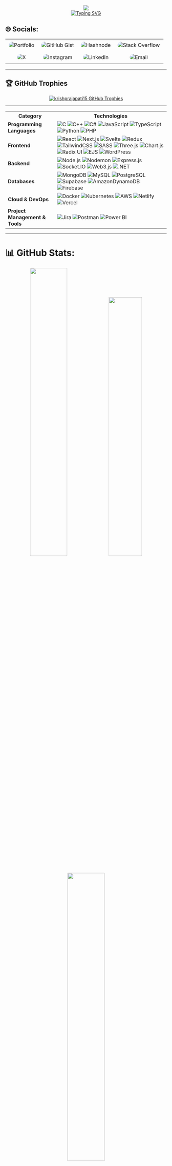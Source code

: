 <!-- Animated Header Banner -->
<div align="center">
    <img src="https://capsule-render.vercel.app/api?type=waving&color=gradient&customColorList=24,14,27,1&height=200&section=header&text=Krish%20Prajapati&fontSize=60&fontColor=fff&animation=twinkling&fontAlignY=35&desc=MERN%20Stack%20Developer%20|%20Creative%20Technologist&descAlignY=55&descSize=20"/>
</div>


<!-- Animated Typing -->
<div align="center">
    <a href="https://git.io/typing-svg">
        <img src="https://readme-typing-svg.herokuapp.com?font=JetBrains+Mono&weight=600&size=30&duration=3000&pause=1000&color=00E7FF&center=true&vCenter=true&width=435&lines=Full+Stack+Developer;AI+Enthusiast;Creative+Coder" alt="Typing SVG"/>
    </a>
</div>

## 🌐 Socials:
<div align="center">

<table style="border:none;">
  <tr>
    <td align="center" style="border:none;">
      <!-- Portfolio -->
      <a href="http://krishprajapati.tech/" target="_blank" title="Portfolio" style="text-decoration: none;">
        <img src="https://img.shields.io/badge/Portfolio-1A1A1A?logo=aboutdotme&logoColor=00e7ff&style=for-the-badge" alt="Portfolio" style="margin: 6px 3px; border-radius: 30px;">
      </a>
    </td>
    <td align="center" style="border:none;">
      <!-- GitHub Gist -->
      <a href="https://gist.github.com/Krishprajapati15" target="_blank" title="GitHub Gist" style="text-decoration: none;">
        <img src="https://img.shields.io/badge/Gist-181717?logo=github&logoColor=white&style=for-the-badge" alt="GitHub Gist" style="margin: 6px 3px; border-radius: 30px;">
      </a>
    </td>
    <td align="center" style="border:none;">
      <!-- Hashnode -->
      <a href="https://krishprajapati.hashnode.dev/my-journey" target="_blank" title="Hashnode" style="text-decoration: none;">
        <img src="https://img.shields.io/badge/Hashnode-2962FF?logo=hashnode&logoColor=white&style=for-the-badge" alt="Hashnode" style="margin: 6px 3px; border-radius: 30px;">
      </a>
    </td>
    <td align="center" style="border:none;">
      <!-- Stack Overflow -->
      <a href="https://stackoverflow.com/users/30664711/krish-prajapati" target="_blank" title="Stack Overflow" style="text-decoration: none;">
        <img src="https://img.shields.io/badge/Stack%20Overflow-F58025?logo=stackoverflow&logoColor=white&style=for-the-badge" alt="Stack Overflow" style="margin: 6px 3px; border-radius: 30px;">
      </a>
    </td>
  </tr>
  <tr>
    <td align="center" style="border:none;">
      <!-- X/Twitter -->
      <a href="https://x.com/krishPr88603152?t=17ZgWqQvcGipD0YuYosMiw&s=09" target="_blank" title="X (Twitter)" style="text-decoration: none;">
        <img src="https://img.shields.io/badge/X-000000?logo=x&logoColor=white&style=for-the-badge" alt="X" style="margin: 6px 3px; border-radius: 30px;">
      </a>
    </td>
    <td align="center" style="border:none;">
      <!-- Instagram -->
      <a href="https://instagram.com/krish._prajapati" target="_blank" title="Instagram" style="text-decoration: none;">
        <img src="https://img.shields.io/badge/Instagram-E4405F?logo=instagram&logoColor=white&style=for-the-badge" alt="Instagram" style="margin: 6px 3px; border-radius: 30px;">
      </a>
    </td>
    <td align="center" style="border:none;">
      <!-- LinkedIn -->
      <a href="https://www.linkedin.com/in/krish-prajapati-37417226a/" target="_blank" title="LinkedIn" style="text-decoration: none;">
        <img src="https://img.shields.io/badge/LinkedIn-0077B5?logo=linkedin&logoColor=white&style=for-the-badge" alt="LinkedIn" style="margin: 6px 3px; border-radius: 30px;">
      </a>
    </td>
    <td align="center" style="border:none;">
      <!-- Email -->
      <a href="mailto:prajapatikrish132005@gmail.com" target="_blank" title="Email" style="text-decoration: none;">
        <img src="https://img.shields.io/badge/Email-D14836?logo=gmail&logoColor=white&style=for-the-badge" alt="Email" style="margin: 6px 3px; border-radius: 30px;">
      </a>
    </td>
  </tr>
</table>
</div>

---


## 🏆 GitHub Trophies

<p align="center">
  <a href="https://github.com/ryo-ma/github-profile-trophy">
    <img 
      src="https://github-profile-trophy.screw-hand.vercel.app/?username=krishprajapati15&theme=dracula&row=2&column=4&rank=SECRET,SSS,SS,S,AAA,AA,A,B,C,UNKNOWN&margin-w=15&margin-h=15" 
      alt="krishprajapati15 GitHub Trophies"
    />
  </a>
</p>

<hr>
<table>
  <tr>
    <th>Category</th>
    <th>Technologies</th>
  </tr>
  <tr>
    <td><strong>Programming Languages</strong></td>
    <td align="left">
      <img src="https://img.shields.io/badge/-C-000000?style=flat&logo=c" alt="C"/>
      <img src="https://img.shields.io/badge/-C++-000000?style=flat&logo=c%2B%2B" alt="C++"/>
      <img src="https://img.shields.io/badge/-C%23-000000?style=flat&logo=csharp" alt="C#"/>
      <img src="https://img.shields.io/badge/-JavaScript-000000?style=flat&logo=javascript" alt="JavaScript"/>
      <img src="https://img.shields.io/badge/-TypeScript-000000?style=flat&logo=typescript" alt="TypeScript"/>
      <img src="https://img.shields.io/badge/-Python-000000?style=flat&logo=python" alt="Python"/>
      <img src="https://img.shields.io/badge/-PHP-000000?style=flat&logo=php" alt="PHP"/>
    </td>
  </tr>
  <tr>
    <td><strong>Frontend</strong></td>
    <td align="left">
      <img src="https://img.shields.io/badge/-React-000000?style=flat&logo=react" alt="React"/>
      <img src="https://img.shields.io/badge/-Next.js-000000?style=flat&logo=next.js" alt="Next.js"/>
      <img src="https://img.shields.io/badge/-Svelte-000000?style=flat&logo=svelte" alt="Svelte"/>
      <img src="https://img.shields.io/badge/-Redux-000000?style=flat&logo=redux" alt="Redux"/>
      <img src="https://img.shields.io/badge/-TailwindCSS-000000?style=flat&logo=tailwind-css" alt="TailwindCSS"/>
      <img src="https://img.shields.io/badge/-SASS-000000?style=flat&logo=sass" alt="SASS"/>
      <img src="https://img.shields.io/badge/-Three.js-000000?style=flat&logo=three.js" alt="Three.js"/>
      <img src="https://img.shields.io/badge/-Chart.js-000000?style=flat&logo=chart.js" alt="Chart.js"/>
      <img src="https://img.shields.io/badge/-Radix%20UI-000000?style=flat&logo=radix-ui" alt="Radix UI"/>
      <img src="https://img.shields.io/badge/-EJS-000000?style=flat&logo=ejs" alt="EJS"/>
      <img src="https://img.shields.io/badge/-WordPress-000000?style=flat&logo=wordpress" alt="WordPress"/>
    </td>
  </tr>
  <tr>
    <td><strong>Backend</strong></td>
    <td align="left">
      <img src="https://img.shields.io/badge/-Node.js-000000?style=flat&logo=node.js" alt="Node.js"/>
      <img src="https://img.shields.io/badge/-Nodemon-000000?style=flat&logo=nodemon" alt="Nodemon"/>
      <img src="https://img.shields.io/badge/-Express.js-000000?style=flat&logo=express" alt="Express.js"/>
      <img src="https://img.shields.io/badge/-Socket.IO-000000?style=flat&logo=socket.io" alt="Socket.IO"/>
      <img src="https://img.shields.io/badge/-Web3.js-000000?style=flat&logo=web3.js" alt="Web3.js"/>
      <img src="https://img.shields.io/badge/-.NET-000000?style=flat&logo=.net" alt=".NET"/>
    </td>
  </tr>
  <tr>
    <td><strong>Databases</strong></td>
    <td align="left">
      <img src="https://img.shields.io/badge/-MongoDB-000000?style=flat&logo=mongodb" alt="MongoDB"/>
      <img src="https://img.shields.io/badge/-MySQL-000000?style=flat&logo=mysql" alt="MySQL"/>
      <img src="https://img.shields.io/badge/-PostgreSQL-000000?style=flat&logo=postgresql" alt="PostgreSQL"/>
      <img src="https://img.shields.io/badge/-Supabase-000000?style=flat&logo=supabase" alt="Supabase"/>
      <img src="https://img.shields.io/badge/-Amazon%20DynamoDB-000000?style=flat&logo=amazon-dynamodb" alt="AmazonDynamoDB"/>
      <img src="https://img.shields.io/badge/-Firebase-000000?style=flat&logo=firebase" alt="Firebase"/>
    </td>
  </tr>
  <tr>
    <td><strong>Cloud & DevOps</strong></td>
    <td align="left">
      <img src="https://img.shields.io/badge/-Docker-000000?style=flat&logo=docker" alt="Docker"/>
      <img src="https://img.shields.io/badge/-Kubernetes-000000?style=flat&logo=kubernetes" alt="Kubernetes"/>
      <img src="https://img.shields.io/badge/-AWS-000000?style=flat&logo=amazon-aws" alt="AWS"/>
      <img src="https://img.shields.io/badge/-Netlify-000000?style=flat&logo=netlify" alt="Netlify"/>
      <img src="https://img.shields.io/badge/-Vercel-000000?style=flat&logo=vercel" alt="Vercel"/>
    </td>
  </tr>
  <tr>
    <td><strong>Project Management & Tools</strong></td>
    <td align="left">
      <img src="https://img.shields.io/badge/-Jira-000000?style=flat&logo=jira" alt="Jira"/>
      <img src="https://img.shields.io/badge/-Postman-000000?style=flat&logo=postman" alt="Postman"/>
      <img src="https://img.shields.io/badge/-Power%20BI-000000?style=flat&logo=powerbi" alt="Power BI"/>
    </td>
  </tr>
</table>

<hr>

# 📊 GitHub Stats:
<div align="center">
  

  <!-- First Row: Streak + GitHub Stats -->
  <p>
    <img src="https://github-readme-streak-stats.herokuapp.com/?user=krishprajapati15&theme=radical&hide_border=false" width="48%" />
    <img src="https://github-readme-stats.vercel.app/api?username=krishprajapati15&show_icons=true&locale=en&theme=radical&hide_border=false" width="45.5%" />
  </p>

  <!-- Second Row: Top Languages -->
  <p>
    <img src="https://github-readme-stats.vercel.app/api/top-langs/?username=krishprajapati15&theme=radical&hide_border=false&layout=compact&langs_count=6" width="48%" />
  </p>
  

    
  </p>
<!-- Activity Graph -->
<img src="https://github-readme-activity-graph.vercel.app/graph?username=Krishprajapati15&theme=radical&hide_border=false" width="95%"/>

</div>

### ✍️ Dev Quote
<div align="center">

![](https://quotes-github-readme.vercel.app/api?type=horizontal&theme=radical)

</div>

<hr>



<!-- Footer -->
<div align="center">
    <img src="https://capsule-render.vercel.app/api?type=waving&color=gradient&customColorList=24,14,27,1&height=100&section=footer"/>
</div>

<!-- Proudly created with GPRM ( https://gprm.itsvg.in ) -->
